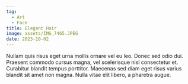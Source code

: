 ```yaml
---
tag:
  - Art 
  - Face
title: Elegant Hair
image: assets/IMG_7465.JPEG
date: 2023-10-02
---
```


Nullam quis risus eget urna mollis ornare vel eu leo. Donec sed odio dui. Praesent commodo cursus magna, vel scelerisque nisl consectetur et. Curabitur blandit tempus porttitor. Maecenas sed diam eget risus varius blandit sit amet non magna. Nulla vitae elit libero, a pharetra augue.
